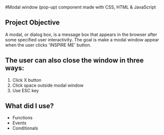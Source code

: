 #Modal window (pop-up) component made with CSS, HTML &amp; JavaScript

## Project Objective
A modal, or dialog box, is a message box that appears in the browser after some specified user interactivity.
The goal is make a modal window appear when the user clicks 'INSPIRE ME' button.

## The user can also close the window in three ways:

1. Click X button
2. Click space outside modal window
3. Use ESC key

## What did I use?

- Functions
- Events
- Conditionals

